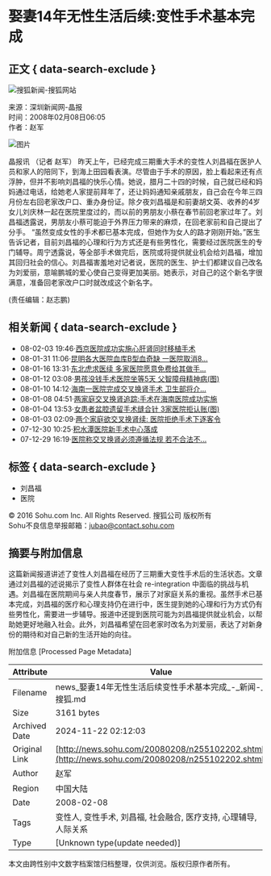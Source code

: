 # 娶妻14年无性生活后续:变性手术基本完成

## 正文 { data-search-exclude }


![搜狐新闻-搜狐网站](https://images.sohu.com/uiue/sohu_logo/2006/news_logo3.gif)

来源：深圳新闻网-晶报  
时间：2008年02月08日06:05  
作者：赵军  

![图片](https://photocdn.sohu.com/20061227/Img247299922.gif)

晶报讯 （记者 赵军） 昨天上午，已经完成三期重大手术的变性人刘昌福在医护人员和家人的陪同下，到海上田园看表演。尽管由于手术的原因，脸上看起来还有点浮肿，但并不影响刘昌福的快乐心情。她说，腊月二十四的时候，自己就已经和妈妈通过电话，给她老人家提前拜年了，还让妈妈通知亲戚朋友，自己会在今年三四月份左右回老家改户口、重办身份证。除夕夜刘昌福是和前妻胡文英、收养的4岁女儿刘庆林一起在医院里度过的，而以前的男朋友小蔡在春节前回老家过年了。刘昌福透露说，男朋友小蔡可能迫于外界压力带来的麻烦，在回老家前和自己提出了分手。 “虽然变成女性的手术都已基本完成，但她作为女人的路才刚刚开始。”医生告诉记者，目前刘昌福的心理和行为方式还是有些男性化，需要经过医院医生的专门辅导。周宁透露说，等全部手术做完后，医院或将提供就业机会给刘昌福，增加其回归社会的信心。刘昌福害羞地对记者说，医院的医生、护士们都建议自己改名为刘爱丽，意喻鹏城的爱心使自己变得更加美丽。她表示，对自己的这个新名字很满意，准备回老家改户口时就改成这个新名字。

(责任编辑：赵志鹏)

## 相关新闻 { data-search-exclude }

- 08-02-03 19:46·[西京医院成功实施心肝肾同时移植手术](https://news.sohu.com/20080203/n255060568.shtml)
- 08-01-31 11:06·[昆明各大医院血库B型血奇缺 一医院取消8...](https://news.sohu.com/20080131/n254992793.shtml)
- 08-01-16 13:31·[东北虎求医续 多家医院愿意免费给其做手...](https://news.sohu.com/20080116/n254692283.shtml)
- 08-01-12 03:08·[男孩没钱手术医院坐等5天 父智障母精神病(图)](https://news.sohu.com/20080112/n254609371.shtml)
- 08-01-10 14:12·[海南一医院完成交叉换肾手术 卫生部将介...](https://news.sohu.com/20080110/n254573181.shtml)
- 08-01-08 04:51·[两家庭交叉换肾追踪:手术在海南医院成功实施](https://news.sohu.com/20080108/n254513444.shtml)
- 08-01-04 13:53·[女患者盆腔遗留手术缝合针 3家医院拒认账(图)](https://news.sohu.com/20080104/n254463110.shtml)
- 08-01-03 02:09·[两个家庭欲交叉换肾续: 医院拒绝手术下逐客令](https://news.sohu.com/20080103/n254426955.shtml)
- 07-12-30 10:25·[积水潭医院新手术中心落成](https://news.sohu.com/20071230/n254385852.shtml)
- 07-12-29 16:19·[医院称交叉换肾必须遵循法规 若不合法不...](https://news.sohu.com/20071229/n254380381.shtml) 

## 标签 { data-search-exclude }
- 刘昌福
- 医院

© 2016 Sohu.com Inc. All Rights Reserved. 搜狐公司 版权所有  
Sohu不良信息举报邮箱：[jubao@contact.sohu.com](mailto:jubao@contact.sohu.com)

## 摘要与附加信息

<!-- tcd_abstract -->
这篇新闻报道讲述了变性人刘昌福在经历了三期重大变性手术后的生活状态。文章通过刘昌福的述说揭示了变性人群体在社会 re-integration 中面临的挑战与机遇。刘昌福在医院期间与亲人共度春节，展示了对家庭关系的重视。虽然手术已基本完成，刘昌福的医疗和心理支持仍在进行中，医生提到她的心理和行为方式仍有些男性化，需要进一步辅导。报道中还提到医院可能为刘昌福提供就业机会，以帮助她更好地融入社会。此外，刘昌福希望在回老家时改名为刘爱丽，表达了对新身份的期待和对自己新的生活开始的向往。
<!-- tcd_abstract_end -->

附加信息 [Processed Page Metadata]

| Attribute       | Value                                  |
|-----------------|----------------------------------------|
| Filename        | news_娶妻14年无性生活后续变性手术基本完成_-_新闻-_搜狐.md                             |
| Size            | 3161 bytes                           |
| Archived Date   | 2024-11-22 02:12:03                             |
| Original Link   | [http://news.sohu.com/20080208/n255102202.shtml](http://news.sohu.com/20080208/n255102202.shtml)                       |
| Author          | 赵军                               |
| Region          | 中国大陆                               |
| Date            | 2008-02-08                                 |
| Tags            | 变性人, 变性手术, 刘昌福, 社会融合, 医疗支持, 心理辅导, 人际关系                                 |
| Type            | [Unknown type(update needed)]                                 |
<!-- tcd_table_end -->

本文由跨性别中文数字档案馆归档整理，仅供浏览。版权归原作者所有。
